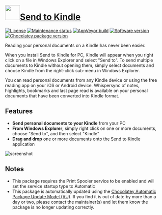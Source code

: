 # [<img src="https://cdn.jsdelivr.net/gh/dgalbraith/chocolatey-packages@a306a1daa4f210fa0a5421f2a3c996804629256a/icons/sendtokindle.png" width="48" height="48" />Send to Kindle](https://chocolatey.org/packages/sendtokindle)

[![License](https://img.shields.io/badge/License-Proprietary-grey.svg)](https://www.amazon.com/gp/help/customer/display.html/?nodeId=GLSBYFE9MGKKQXXM)
[![Maintenance status](https://img.shields.io/badge/maintained%3F-yes-green.svg)](https://github.com/dgalbraith/chocolatey-packages/graphs/commit-activity)
[![AppVeyor build](https://img.shields.io/appveyor/ci/dgalbraith/chocolatey-packages)](https://ci.appveyor.com/project/dgalbraith/chocolatey-packages)
[![Software version](https://img.shields.io/badge/version-v1.1.1.255-blue)](http://www.amazon.com/gp/sendtokindle/pc)
[![Chocolatey package version](https://img.shields.io/chocolatey/v/sendtokindle?label=Chocolatey)](https://chocolatey.org/packages/sendtokindle)

Reading your personal documents on a Kindle has never been easier.

When you install Send to Kindle for PC, Kindle will appear when you right click on a file in Windows Explorer and select "Send to". To send multiple documents to Kindle
without opening them, simply select documents and choose Kindle from the right-click sub-menu in Windows Explorer.

You can read personal documents from any Kindle device or using the free reading app on your iOS or Android device. Whispersync of notes, highlights, bookmarks and last
page read is available on your personal documents that have been converted into Kindle format.

## Features

* **Send personal documents to your Kindle** from your PC
* **From Windows Explorer**, simply right click on one or more documents, choose "Send to", and then select "Kindle"
* **Drag and drop** one or more documents onto the Send to Kindle application

![screenshot](https://cdn.jsdelivr.net/gh/dgalbraith/chocolatey-packages@a306a1daa4f210fa0a5421f2a3c996804629256a/automatic/sendtokindle/screenshot.png)

## Notes

* This package requires the Print Spooler service to be enabled and will set the service startup type to Automatic
* This package is automatically updated using the [Chocolatey Automatic Package Update Model (AU)](https://github.com/majkinetor/au/blob/master/README.md).
  If you find it is out of date by more than a day or two, please contact the maintainer(s) and let them know the package is no longer updating correctly.
